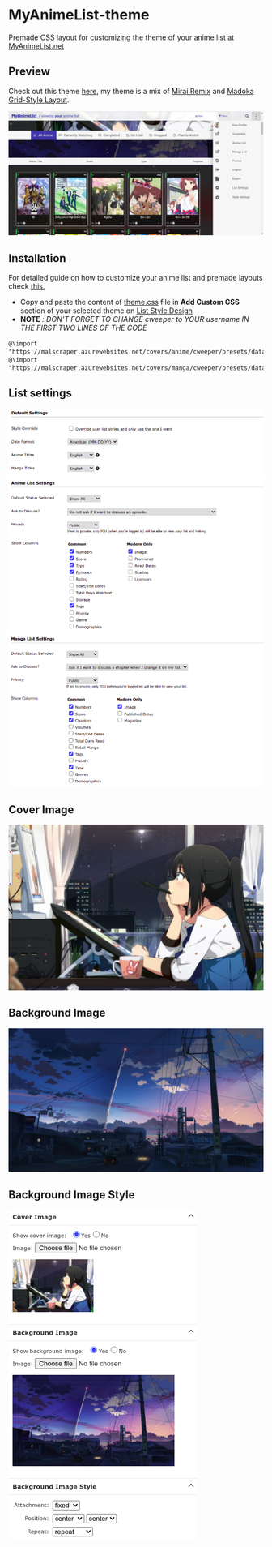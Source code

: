 # MyAnimeList-theme
Premade CSS layout for customizing the theme of your anime list at [MyAnimeList.net](https://myanimelist.net)

## Preview
Check out this theme [here](https://myanimelist.net/animelist/cweeper), my theme is a mix of [Mirai Remix](https://myanimelist.net/forum/?topicid=1826033) and [Madoka Grid-Style Layout](https://myanimelist.net/forum/?topicid=1928424).

![Image](./images/preview.png)


## Installation

For detailed guide on how to customize your anime list and premade layouts check [this.](https://myanimelist.net/forum/?topicid=1499058#msg45516528)
- Copy and paste the content of [theme.css](https://github.com/RudrakshKashyap/MyAnimeList-theme/blob/main/theme.css) file in **Add Custom CSS** section of your selected theme on [List Style Design](https://myanimelist.net/ownlist/style)
- **NOTE** *: DON'T FORGET TO CHANGE cweeper to YOUR username IN THE FIRST TWO LINES OF THE CODE*

```
@\import "https://malscraper.azurewebsites.net/covers/anime/cweeper/presets/dataimagelinkbefore";
@\import "https://malscraper.azurewebsites.net/covers/manga/cweeper/presets/dataimagelinkbefore";
```

## List settings
![Image](./images/default_settings.png)
![Image](./images/anime_list_settings.png)
![Image](./images/manga_list_settings.png)

## Cover Image
![Image](./images/cover.jpg)

## Background Image
![Image](./images/background.jpg)

## Background Image Style
![Image](./images/background_image_style.png)
